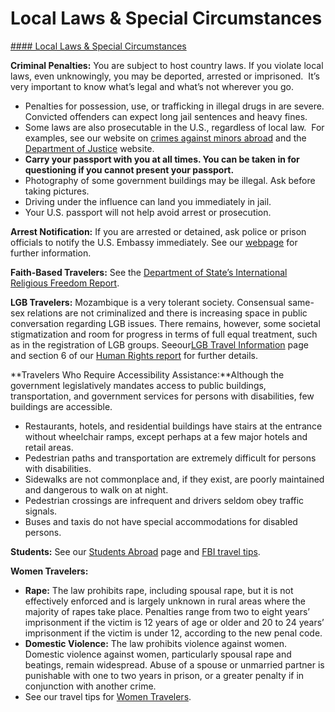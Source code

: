 # Local Laws & Special Circumstances

[#### Local Laws & Special Circumstances](javascript:void(0); "Local Laws & Special Circumstances")

**Criminal Penalties:** You are subject to host country laws. If you violate local laws, even unknowingly, you may be deported, arrested or imprisoned.  It’s very important to know what’s legal and what’s not wherever you go.

* Penalties for possession, use, or trafficking in illegal drugs in are severe. Convicted offenders can expect long jail sentences and heavy fines.
* Some laws are also prosecutable in the U.S., regardless of local law.  For examples, see our website on [crimes against minors abroad](/content/travel/en/international-travel/emergencies/arrest-detention/crimes-against-minors.html) and the [Department of Justice](http://www.justice.gov/usam/criminal-resource-manual-1617-extraterritorial-criminal-jurisdiction-18-usc-112-878-970-1116) website.
* **Carry your passport with you at all times. You can be taken in for questioning if you cannot present your passport.**
* Photography of some government buildings may be illegal. Ask before taking pictures.
* Driving under the influence can land you immediately in jail.
* Your U.S. passport will not help avoid arrest or prosecution.

**Arrest Notification:** If you are arrested or detained, ask police or prison officials to notify the U.S. Embassy immediately. See our [webpage](/content/travel/en/international-travel/emergencies/arrest-detention.html) for further information.  
  
**Faith-Based Travelers:** See the [Department of State’s International Religious Freedom Report](https://www.state.gov/reports/2017-report-on-international-religious-freedom/).  
  
**LGB Travelers:** Mozambique is a very tolerant society. Consensual same-sex relations are not criminalized and there is increasing space in public conversation regarding LGB issues. There remains, however, some societal stigmatization and room for progress in terms of full equal treatment, such as in the registration of LGB groups. Seeour[LGB Travel Information](/content/travel/en/international-travel/before-you-go/travelers-with-special-considerations/lgb.html) page and section 6 of our [Human Rights report](https://www.state.gov/reports/2018-country-reports-on-human-rights-practices/) for further details.  
  
**Travelers Who Require Accessibility Assistance:**Although the government legislatively mandates access to public buildings, transportation, and government services for persons with disabilities, few buildings are accessible.

* Restaurants, hotels, and residential buildings have stairs at the entrance without wheelchair ramps, except perhaps at a few major hotels and retail areas.
* Pedestrian paths and transportation are extremely difficult for persons with disabilities.
* Sidewalks are not commonplace and, if they exist, are poorly maintained and dangerous to walk on at night.
* Pedestrian crossings are infrequent and drivers seldom obey traffic signals.
* Buses and taxis do not have special accommodations for disabled persons.

**Students:** See our [Students Abroad](/content/travel/en/international-travel/before-you-go/travelers-with-special-considerations/students.html) page and [FBI travel tips](https://www.fbi.gov/file-repository/student-travel-brochure-pdf.pdf).

**Women Travelers:**

* **Rape:** The law prohibits rape, including spousal rape, but it is not effectively enforced and is largely unknown in rural areas where the majority of rapes take place. Penalties range from two to eight years’ imprisonment if the victim is 12 years of age or older and 20 to 24 years’ imprisonment if the victim is under 12, according to the new penal code.
* **Domestic Violence:** The law prohibits violence against women. Domestic violence against women, particularly spousal rape and beatings, remain widespread. Abuse of a spouse or unmarried partner is punishable with one to two years in prison, or a greater penalty if in conjunction with another crime.
* See our travel tips for [Women Travelers](/content/travel/en/international-travel/before-you-go/travelers-with-special-considerations/women-travelers.html).